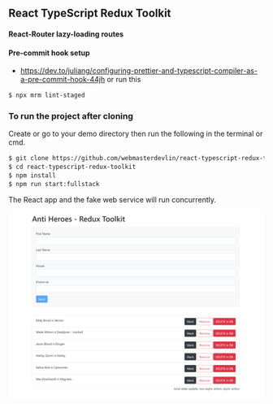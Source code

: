 ## React TypeScript Redux Toolkit

#### React-Router lazy-loading routes

#### Pre-commit hook setup

- https://dev.to/juliang/configuring-prettier-and-typescript-compiler-as-a-pre-commit-hook-44jh
  or run this

```sh
$ npx mrm lint-staged
```

### To run the project after cloning

Create or go to your demo directory then run the following in the terminal or cmd.

```sh
$ git clone https://github.com/webmasterdevlin/react-typescript-redux-toolkit.git
$ cd react-typescript-redux-toolkit
$ npm install
$ npm run start:fullstack
```

The React app and the fake web service will run concurrently.

![screenshot](./screenshot.png)
